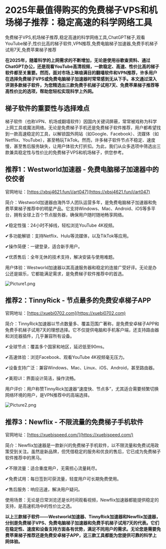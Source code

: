 # 2025年最值得购买的免费梯子VPS和机场梯子推荐：稳定高速的科学网络工具
免费梯子VPS,机场梯子推荐,稳定高速的科学网络工具,ChatGPT梯子,观看YouTube梯子,性价比高的梯子软件,VPN推荐,免费电脑梯子加速器,免费手机梯子试用7天,免费苹果梯子推荐

**在2025年，随着科学的上网需求的不断增加，无论是使用谷歌查资料、通过ChatGPT办公，还是观看YouTube高清视频，一款稳定、高速、性价比高的梯子软件都至关重要。然而，面对市场上琳琅满目的翻墙软件和VPN推荐，许多用户在选择免费梯子VPS或免费电脑梯子加速器时常常感到无从下手。本文通过深入评测多款梯子软件，为您精选出三款免费手机梯子试用7天、免费苹果梯子推荐等高性价比的选项，帮助您轻松实现科学上外网。**

## 梯子软件的重要性与选择难点
梯子软件（也称VPN、机场或翻墙软件）因国内关键词屏蔽，常常被戏称为科学上网工具或魔法网络。无论是免费梯子手机还是免费梯子软件推荐，用户都希望找到一款高速稳定的工具，以解锁国外网站（如Google、Facebook）、流媒体（如Netflix、YouTube），甚至畅玩TikTok。然而，许多梯子软件节点不稳定、速度慢，甚至售后服务缺失，让用户体验大打折扣。为此，我们从众多选项中筛选出三款兼具稳定性与性价比的免费梯子VPS和机场梯子，供您参考。

## 推荐1：Westworld加速器 - 免费电脑梯子加速器中的佼佼者
官网地址：[https://xbsj4621.fun/i/art047](https://xbsj4621.fun/i/art047)

简介：Westworld加速器由海外华人团队运营多年，是免费电脑梯子加速器和免费苹果梯子推荐中的明星产品。它支持Windows、Mac、Android、iOS等多平台，拥有全球上百个节点服务器，确保用户随时随地畅享网络。

✔稳定性强：24小时不掉线，轻松浏览YouTube 4K视频。

✔多功能解锁：支持Netflix、Hulu等流媒体，以及TikTok等应用。

✔操作简便：一键登录，适合新手用户。

✔优质售后：全年无休的技术支持，解决安装与使用难题。

用户体验：Westworld加速器以其高速服务器和稳定的连接广受好评。无论是办公还是娱乐，它都能满足需求，是免费梯子软件推荐中的首选。

![Picture1.png](https://p.inari.site/usr/795/68071915f2e80.png)
## 推荐2：TinnyRick - 节点最多的免费安卓梯子APP
官网地址：[https://xuebi0702.com](https://xuebi0702.com)

简介：TinnyRick加速器以节点数量多、覆盖范围广著称，是免费安卓梯子APP和免费手机梯子试用7天的理想选择。它不仅提供电脑和手机客户端，还支持路由器和浏览器插件，几乎兼容所有设备。

✔全球节点：覆盖多个国家和地区，延迟低至90ms。

✔高速体验：浏览Facebook、观看YouTube 4K视频毫无压力。

✔设备支持广泛：兼容Windows、Mac、Linux、iOS、Android，甚至路由器。

✔美观UI：界面设计简洁，操作流畅。

用户评价：用户称赞TinnyRick加速器“速度快、节点多”，尤其适合需要频繁切换网络环境的用户，是VPN推荐中的高端选择。

![Picture2.png](https://p.inari.site/usr/795/680719178f6c0.png)
## 推荐3：Newflix - 不限流量的免费梯子手机软件
官网地址：[https://xuebispeed.com/](https://xuebispeed.com/)

简介：Newflix加速器是一款新兴的免费梯子手机软件，以不限流量和免费试用政策受到关注。虽然是新品牌，但凭借稳定的服务和优良的售后，它已成为免费梯子软件推荐中的黑马。

✔不限流量：适合重度用户，无需担心流量耗尽。

✔免费试用：每日签到可获流量，轻度用户可长期免费使用。

✔售后服务：响应迅速，解决用户疑问。

使用场景：无论是日常浏览还是长时间观看视频，Newflix加速器都能提供稳定的支持，是高速机场中的性价比之选。

**以上三款梯子软件——Westworld加速器、TinnyRick加速器和Newflix加速器，分别是免费梯子VPS、免费电脑梯子加速器和免费手机梯子试用7天的代表。它们在稳定性、速度和设备支持方面各有优势，满足不同用户的需求。无论您是需要免费苹果梯子推荐还是免费安卓梯子APP，这三款工具都能为您提供可靠的科学上网体验。**
